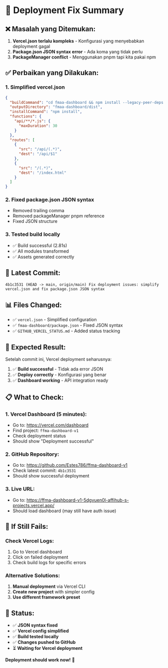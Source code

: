 # 🔧 Deployment Fix Summary

## ❌ **Masalah yang Ditemukan:**

1. **Vercel.json terlalu kompleks** - Konfigurasi yang menyebabkan deployment gagal
2. **Package.json JSON syntax error** - Ada koma yang tidak perlu
3. **PackageManager conflict** - Menggunakan pnpm tapi kita pakai npm

## ✅ **Perbaikan yang Dilakukan:**

### 1. **Simplified vercel.json**
```json
{
  "buildCommand": "cd fmaa-dashboard && npm install --legacy-peer-deps && npm run build",
  "outputDirectory": "fmaa-dashboard/dist",
  "installCommand": "npm install",
  "functions": {
    "api/**/*.js": {
      "maxDuration": 30
    }
  },
  "routes": [
    {
      "src": "/api/(.*)",
      "dest": "/api/$1"
    },
    {
      "src": "/(.*)",
      "dest": "/index.html"
    }
  ]
}
```

### 2. **Fixed package.json JSON syntax**
- Removed trailing comma
- Removed packageManager pnpm reference
- Fixed JSON structure

### 3. **Tested build locally**
- ✅ Build successful (2.81s)
- ✅ All modules transformed
- ✅ Assets generated correctly

## 🚀 **Latest Commit:**

```
4b1c3531 (HEAD -> main, origin/main) Fix deployment issues: simplify vercel.json and fix package.json JSON syntax
```

## 📊 **Files Changed:**
- ✅ `vercel.json` - Simplified configuration
- ✅ `fmaa-dashboard/package.json` - Fixed JSON syntax
- ✅ `GITHUB_VERCEL_STATUS.md` - Added status tracking

## 🎯 **Expected Result:**

Setelah commit ini, Vercel deployment seharusnya:
1. ✅ **Build successful** - Tidak ada error JSON
2. ✅ **Deploy correctly** - Konfigurasi yang benar
3. ✅ **Dashboard working** - API integration ready

## 📋 **What to Check:**

### 1. **Vercel Dashboard** (5 minutes):
- Go to: https://vercel.com/dashboard
- Find project: `ffma-dashboard-v1`
- Check deployment status
- Should show "Deployment successful"

### 2. **GitHub Repository**:
- Go to: https://github.com/Estes786/ffma-dashboard-v1
- Check latest commit: `4b1c3531`
- Should show successful deployment

### 3. **Live URL**:
- Go to: https://ffma-dashboard-v1-5dgvuen0l-affihub-s-projects.vercel.app/
- Should load dashboard (may still have auth issue)

## 🔧 **If Still Fails:**

### Check Vercel Logs:
1. Go to Vercel dashboard
2. Click on failed deployment
3. Check build logs for specific errors

### Alternative Solutions:
1. **Manual deployment** via Vercel CLI
2. **Create new project** with simpler config
3. **Use different framework preset**

## 🎉 **Status:**

- ✅ **JSON syntax fixed**
- ✅ **Vercel config simplified**
- ✅ **Build tested locally**
- ✅ **Changes pushed to GitHub**
- ⏳ **Waiting for Vercel deployment**

**Deployment should work now!** 🚀